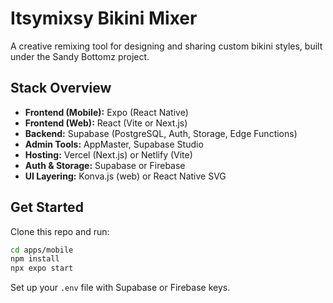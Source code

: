 # Itsymixsy Bikini Mixer

A creative remixing tool for designing and sharing custom bikini styles, built under the Sandy Bottomz project.

## Stack Overview

- **Frontend (Mobile):** Expo (React Native)
- **Frontend (Web):** React (Vite or Next.js)
- **Backend:** Supabase (PostgreSQL, Auth, Storage, Edge Functions)
- **Admin Tools:** AppMaster, Supabase Studio
- **Hosting:** Vercel (Next.js) or Netlify (Vite)
- **Auth & Storage:** Supabase or Firebase
- **UI Layering:** Konva.js (web) or React Native SVG

## Get Started

Clone this repo and run:

```bash
cd apps/mobile
npm install
npx expo start
```

Set up your `.env` file with Supabase or Firebase keys.
